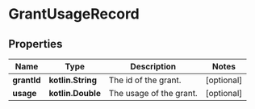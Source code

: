 
# GrantUsageRecord

## Properties
| Name | Type | Description | Notes |
| ------------ | ------------- | ------------- | ------------- |
| **grantId** | **kotlin.String** | The id of the grant.  |  [optional] |
| **usage** | **kotlin.Double** | The usage of the grant.  |  [optional] |



